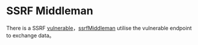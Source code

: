 # SSRF Middleman

There is a SSRF [vulnerable](bin/main.go)，[ssrfMiddleman](ssrf.go) utilise the vulnerable endpoint to exchange data。